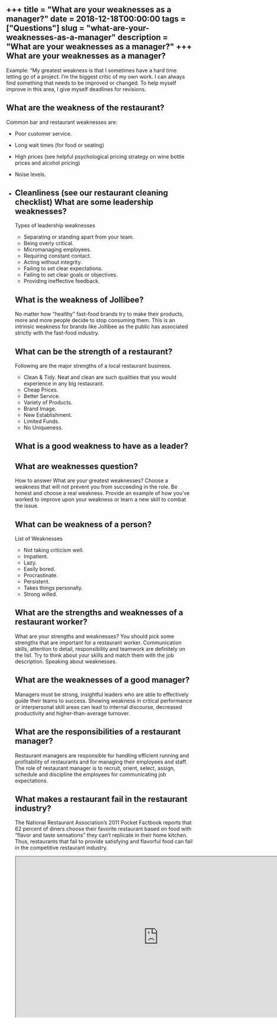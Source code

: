 +++
title = "What are your weaknesses as a manager?"
date = 2018-12-18T00:00:00
tags = ["Questions"]
slug = "what-are-your-weaknesses-as-a-manager"
description = "What are your weaknesses as a manager?"
+++
What are your weaknesses as a manager?
--------------------------------------

Example: “My greatest weakness is that I sometimes have a hard time letting go of a project. I’m the biggest critic of my own work. I can always find something that needs to be improved or changed. To help myself improve in this area, I give myself deadlines for revisions.

What are the weakness of the restaurant?
----------------------------------------

Common bar and restaurant weaknesses are:

- Poor customer service.
- Long wait times (for food or seating)
- High prices (see helpful psychological pricing strategy on wine bottle prices and alcohol pricing)
- Noise levels.
- Cleanliness (see our restaurant cleaning checklist) What are some leadership weaknesses?
    ------------------------------------
    
    Types of leadership weaknesses
    
    
    - Separating or standing apart from your team.
    - Being overly critical.
    - Micromanaging employees.
    - Requiring constant contact.
    - Acting without integrity.
    - Failing to set clear expectations.
    - Failing to set clear goals or objectives.
    - Providing ineffective feedback.
    
    What is the weakness of Jollibee?
    ---------------------------------
    
    No matter how “healthy” fast-food brands try to make their products, more and more people decide to stop consuming them. This is an intrinsic weakness for brands like Jollibee as the public has associated strictly with the fast-food industry.
    
    What can be the strength of a restaurant?
    -----------------------------------------
    
    Following are the major strengths of a local restaurant business.
    
    
    - Clean &amp; Tidy. Neat and clean are such qualities that you would experience in any big restaurant.
    - Cheap Prices.
    - Better Service.
    - Variety of Products.
    - Brand Image.
    - New Establishment.
    - Limited Funds.
    - No Uniqueness.
    
    What is a good weakness to have as a leader?
    --------------------------------------------
    
    What are weaknesses question?
    -----------------------------
    
    How to answer What are your greatest weaknesses? Choose a weakness that will not prevent you from succeeding in the role. Be honest and choose a real weakness. Provide an example of how you’ve worked to improve upon your weakness or learn a new skill to combat the issue.
    
    What can be weakness of a person?
    ---------------------------------
    
    List of Weaknesses
    
    
    - Not taking criticism well.
    - Impatient.
    - Lazy.
    - Easily bored.
    - Procrastinate.
    - Persistent.
    - Takes things personally.
    - Strong willed.
    
    What are the strengths and weaknesses of a restaurant worker?
    -------------------------------------------------------------
    
    What are your strengths and weaknesses? You should pick some strengths that are important for a restaurant worker. Communication skills, attention to detail, responsibility and teamwork are definitely on the list. Try to think about your skills and match them with the job description. Speaking about weaknesses.
    
    What are the weaknesses of a good manager?
    ------------------------------------------
    
    Managers must be strong, insightful leaders who are able to effectively guide their teams to success. Showing weakness in critical performance or interpersonal skill areas can lead to internal discourse, decreased productivity and higher-than-average turnover.
    
    What are the responsibilities of a restaurant manager?
    ------------------------------------------------------
    
    Restaurant managers are responsible for handling efficient running and profitability of restaurants and for managing their employees and staff. The role of restaurant manager is to recruit, orient, select, assign, schedule and discipline the employees for communicating job expectations.
    
    What makes a restaurant fail in the restaurant industry?
    --------------------------------------------------------
    
    The National Restaurant Association’s 2011 Pocket Factbook reports that 62 percent of diners choose their favorite restaurant based on food with “flavor and taste sensations” they can’t replicate in their home kitchen. Thus, restaurants that fail to provide satisfying and flavorful food can fail in the competitive restaurant industry.
    
    <iframe allow="accelerometer; autoplay; clipboard-write; encrypted-media; gyroscope; picture-in-picture" allowfullscreen="" class="__youtube_prefs__  epyt-is-override  no-lazyload" data-no-lazy="1" data-origheight="433" data-origwidth="770" data-skipgform_ajax_framebjll="" height="433" id="_ytid_32590" loading="lazy" src="https://www.youtube.com/embed/eLlWbVlltOQ?enablejsapi=1&autoplay=0&cc_load_policy=0&cc_lang_pref=&iv_load_policy=1&loop=0&modestbranding=0&rel=1&fs=1&playsinline=0&autohide=2&theme=dark&color=red&controls=1&" title="YouTube player" width="770"></iframe>
